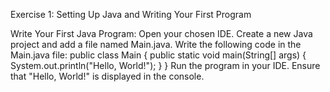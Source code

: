 Exercise 1: Setting Up Java and Writing Your First Program

Write Your First Java Program:
Open your chosen IDE.
Create a new Java project and add a file named Main.java.
Write the following code in the Main.java file:
public class Main {
public static void main(String[] args) {
System.out.println("Hello, World!");
}
}
Run the program in your IDE.
Ensure that "Hello, World!" is displayed in the console.
